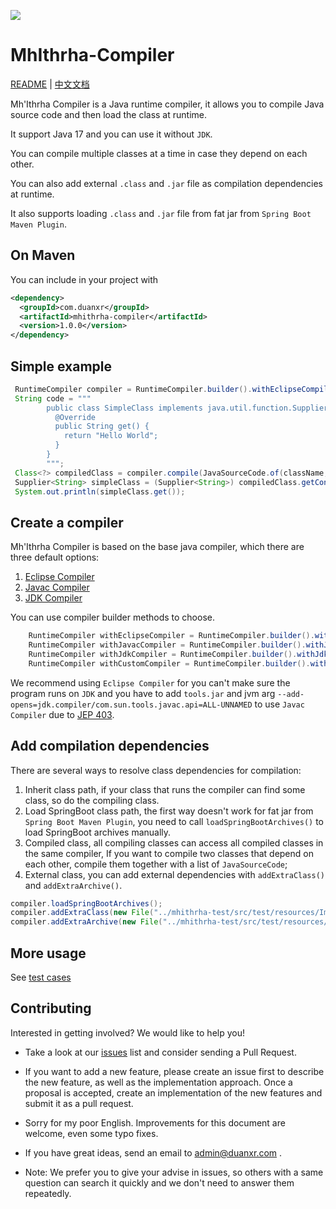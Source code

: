 ![](mhithrha.png)

# MhIthrha-Compiler

[README](README.md) | [中文文档](README_zh.md)

Mh'Ithrha Compiler is a Java runtime compiler, it allows you to compile Java source code and then load the class at runtime.

It support Java 17 and you can use it without `JDK`. 

You can compile multiple classes at a time in case they depend on each other.

You can also add external `.class` and `.jar` file as compilation dependencies at runtime.

It also supports loading `.class` and `.jar` file from fat jar from `Spring Boot Maven Plugin`.

## On Maven

You can include in your project with

```xml
<dependency>
  <groupId>com.duanxr</groupId>
  <artifactId>mhithrha-compiler</artifactId>
  <version>1.0.0</version>
</dependency>
```

## Simple example

```java
 RuntimeCompiler compiler = RuntimeCompiler.builder().withEclipseCompiler();
 String code = """
        public class SimpleClass implements java.util.function.Supplier<String>{
          @Override
          public String get() {
            return "Hello World";
          }
        }
        """;
 Class<?> compiledClass = compiler.compile(JavaSourceCode.of(className, code));
 Supplier<String> simpleClass = (Supplier<String>) compiledClass.getConstructor().newInstance();
 System.out.println(simpleClass.get());
```

## Create a compiler

Mh'Ithrha Compiler is based on the base java compiler, which there are three default options:

1. [Eclipse Compiler](https://wiki.eclipse.org/JDT_Core_Programmer_Guide/ECJ)
2. [Javac Compiler](https://docs.oracle.com/javase/7/docs/technotes/tools/windows/javac.html)
3. [JDK Compiler](https://en.wikipedia.org/wiki/Java_Development_Kit)

You can use compiler builder methods to choose.

```java
    RuntimeCompiler withEclipseCompiler = RuntimeCompiler.builder().withEclipseCompiler();
    RuntimeCompiler withJavacCompiler = RuntimeCompiler.builder().withJavacCompiler();
    RuntimeCompiler withJdkCompiler = RuntimeCompiler.builder().withJdkCompiler();
    RuntimeCompiler withCustomCompiler = RuntimeCompiler.builder().withCustomCompiler(YourCompiler);
```

We recommend using ``Eclipse Compiler`` for you can't make sure the program runs on ``JDK`` and you have to add ``tools.jar`` and jvm arg ``--add-opens=jdk.compiler/com.sun.tools.javac.api=ALL-UNNAMED`` to use ``Javac Compiler`` due to [JEP 403](https://openjdk.org/jeps/403).

## Add compilation dependencies
There are several ways to resolve class dependencies for compilation:

1. Inherit class path, if your class that runs the compiler can find some class, so do the compiling class.
2. Load SpringBoot class path, the first way doesn't work for fat jar from `Spring Boot Maven Plugin`, you need to call ``loadSpringBootArchives()`` to load SpringBoot archives manually.
3. Compiled class, all compiling classes can access all compiled classes in the same compiler, If you want to compile two classes that depend on each other, compile them together with a list of ``JavaSourceCode``;
4. External class, you can add external dependencies with ``addExtraClass()`` and ``addExtraArchive()``.

```java
compiler.loadSpringBootArchives();
compiler.addExtraClass(new File("../mhithrha-test/src/test/resources/ImportClass.class"));
compiler.addExtraArchive(new File("../mhithrha-test/src/test/resources/lombok-1.18.24.jar"));
```

## More usage

See [test cases](mhithrha-test\src\test\java\com\duanxr\mhithrha\test)

## Contributing

Interested in getting involved? We would like to help you!

- Take a look at our [issues](https://github.com/duanxr/MhIthrha-Compiler/issues) list and consider sending a Pull Request.
- If you want to add a new feature, please create an issue first to describe the new feature, as well as the implementation approach. Once a proposal is accepted, create an implementation of the new features and submit it as a pull request.
- Sorry for my poor English. Improvements for this document are welcome, even some typo fixes.
- If you have great ideas, send an email to admin@duanxr.com .

- Note: We prefer you to give your advise in issues, so others with a same question can search it quickly and we don't need to answer them repeatedly.


